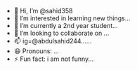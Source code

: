 - 👋 Hi, I’m @sahid358
- 👀 I’m interested in learning new things...
- 🌱 I’m currently a 2nd year student...
- 💞️ I’m looking to collaborate on ...
- 📫 ig=@abdulsahid244......
- 😄 Pronouns: ...
- ⚡ Fun fact: i am not funny...

<!---
sahid358/sahid358 is a ✨ special ✨ repository because its `README.md` (this file) appears on your GitHub profile.
You can click the Preview link to take a look at your changes.
--->
